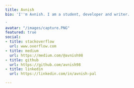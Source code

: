 ```yaml
---
title: Avnish
bio: 'I''m Avnish. I am a student, developer and writer.

'
avatar: "/images/capture.PNG"
featured: true
social:
- title: stackoverflow
  url: www.overflow.com
- title: medium
  url: https://medium.com/@avnish98
- title: github
  url: https://github.com/avnish98
- title: linkedin
  url: https://linkedin.com/in/avnish-pal

---
```

